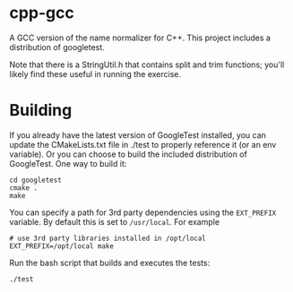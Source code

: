 # cpp-gcc

A GCC version of the name normalizer for C++. This project includes a distribution of googletest.

Note that there is a StringUtil.h that contains split and trim functions; you'll likely find these useful in running the exercise.

# Building

If you already have the latest version of GoogleTest installed, you can update the CMakeLists.txt file in ./test to properly reference it (or an env variable). Or you can choose to build the included distribution of GoogleTest. One way to build it:

    cd googletest
    cmake .
    make

You can specify a path for 3rd party dependencies using the `EXT_PREFIX` variable. By
default this is set to `/usr/local`. For example

    # use 3rd party libraries installed in /opt/local
    EXT_PREFIX=/opt/local make

Run the bash script that builds and executes the tests:

    ./test
